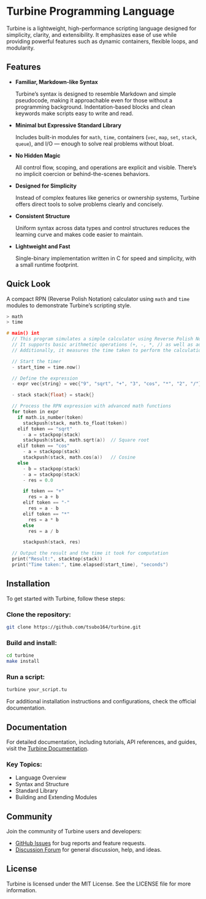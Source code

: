 # Turbine Programming Language

Turbine is a lightweight, high-performance scripting language designed for simplicity, clarity, and extensibility. It emphasizes ease of use while providing powerful features such as dynamic containers, flexible loops, and modularity.

## Features

- **Familiar, Markdown-like Syntax**

  Turbine’s syntax is designed to resemble Markdown and simple pseudocode, making it approachable even for those without a programming background. Indentation-based blocks and clean keywords make scripts easy to write and read.

- **Minimal but Expressive Standard Library**

  Includes built-in modules for `math`, `time`, containers (`vec`, `map`, `set`, `stack`, `queue`), and I/O — enough to solve real problems without bloat.

- **No Hidden Magic**

  All control flow, scoping, and operations are explicit and visible. There’s no implicit coercion or behind-the-scenes behaviors.

- **Designed for Simplicity**

  Instead of complex features like generics or ownership systems, Turbine offers direct tools to solve problems clearly and concisely.

- **Consistent Structure**

  Uniform syntax across data types and control structures reduces the learning curve and makes code easier to maintain.

- **Lightweight and Fast**

  Single-binary implementation written in C for speed and simplicity, with a small runtime footprint.

## Quick Look

A compact RPN (Reverse Polish Notation) calculator using `math` and `time` modules to demonstrate Turbine’s scripting style.

```cpp
> math
> time

# main() int
  // This program simulates a simple calculator using Reverse Polish Notation (RPN).
  // It supports basic arithmetic operations (+, -, *, /) as well as advanced math functions like square root and cosine.
  // Additionally, it measures the time taken to perform the calculation using the time module.

  // Start the timer
  - start_time = time.now()

  // Define the expression
  - expr vec{string} = vec{"9", "sqrt", "+", "3", "cos", "*", "2", "/"}

  - stack stack{float} = stack{}

  // Process the RPN expression with advanced math functions
  for token in expr
    if math.is_number(token)
      stackpush(stack, math.to_float(token))
    elif token == "sqrt"
      - a = stackpop(stack)
      stackpush(stack, math.sqrt(a))  // Square root
    elif token == "cos"
      - a = stackpop(stack)
      stackpush(stack, math.cos(a))   // Cosine
    else
      - b = stackpop(stack)
      - a = stackpop(stack)
      - res = 0.0

      if token == "+"
        res = a + b
      elif token == "-"
        res = a - b
      elif token == "*"
        res = a * b
      else
        res = a / b

      stackpush(stack, res)

  // Output the result and the time it took for computation
  print("Result:", stacktop(stack))
  print("Time taken:", time.elapsed(start_time), "seconds")
```

## Installation

To get started with Turbine, follow these steps:

### Clone the repository:

```bash
git clone https://github.com/tsubo164/turbine.git
```

### Build and install:

```bash
cd turbine
make install
```

### Run a script:

```bash
turbine your_script.tu
```

For additional installation instructions and configurations, check the official documentation.

## Documentation

For detailed documentation, including tutorials, API references, and guides, visit the [Turbine Documentation](https://tsubo164.github.io/turbine-docs/).

### Key Topics:

- Language Overview
- Syntax and Structure
- Standard Library
- Building and Extending Modules

## Community

Join the community of Turbine users and developers:

- [GitHub Issues](https://github.com/tsubo164/turbine/issues) for bug reports and feature requests.
- [Discussion Forum](https://github.com/tsubo164/turbine/discussions) for general discussion, help, and ideas.


## License

Turbine is licensed under the MIT License. See the LICENSE file for more information.